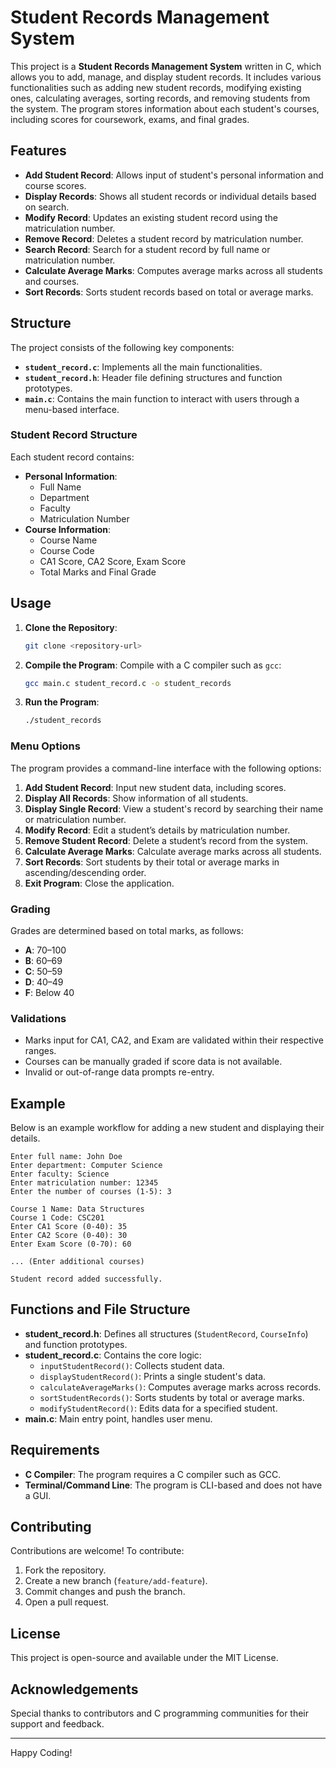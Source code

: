 # Student Records Management System

This project is a **Student Records Management System** written in C, which allows you to add, manage, and display student records. It includes various functionalities such as adding new student records, modifying existing ones, calculating averages, sorting records, and removing students from the system. The program stores information about each student's courses, including scores for coursework, exams, and final grades.

## Features

- **Add Student Record**: Allows input of student's personal information and course scores.
- **Display Records**: Shows all student records or individual details based on search.
- **Modify Record**: Updates an existing student record using the matriculation number.
- **Remove Record**: Deletes a student record by matriculation number.
- **Search Record**: Search for a student record by full name or matriculation number.
- **Calculate Average Marks**: Computes average marks across all students and courses.
- **Sort Records**: Sorts student records based on total or average marks.

## Structure

The project consists of the following key components:

- **`student_record.c`**: Implements all the main functionalities.
- **`student_record.h`**: Header file defining structures and function prototypes.
- **`main.c`**: Contains the main function to interact with users through a menu-based interface.

### Student Record Structure

Each student record contains:
- **Personal Information**:
  - Full Name
  - Department
  - Faculty
  - Matriculation Number
- **Course Information**:
  - Course Name
  - Course Code
  - CA1 Score, CA2 Score, Exam Score
  - Total Marks and Final Grade

## Usage

1. **Clone the Repository**:
    ```bash
    git clone <repository-url>
    ```
   
2. **Compile the Program**:
    Compile with a C compiler such as `gcc`:
    ```bash
    gcc main.c student_record.c -o student_records
    ```

3. **Run the Program**:
    ```bash
    ./student_records
    ```

### Menu Options

The program provides a command-line interface with the following options:

1. **Add Student Record**: Input new student data, including scores.
2. **Display All Records**: Show information of all students.
3. **Display Single Record**: View a student's record by searching their name or matriculation number.
4. **Modify Record**: Edit a student’s details by matriculation number.
5. **Remove Student Record**: Delete a student’s record from the system.
6. **Calculate Average Marks**: Calculate average marks across all students.
7. **Sort Records**: Sort students by their total or average marks in ascending/descending order.
8. **Exit Program**: Close the application.

### Grading

Grades are determined based on total marks, as follows:
- **A**: 70–100
- **B**: 60–69
- **C**: 50–59
- **D**: 40–49
- **F**: Below 40

### Validations
- Marks input for CA1, CA2, and Exam are validated within their respective ranges.
- Courses can be manually graded if score data is not available.
- Invalid or out-of-range data prompts re-entry.

## Example

Below is an example workflow for adding a new student and displaying their details.

```plaintext
Enter full name: John Doe
Enter department: Computer Science
Enter faculty: Science
Enter matriculation number: 12345
Enter the number of courses (1-5): 3

Course 1 Name: Data Structures
Course 1 Code: CSC201
Enter CA1 Score (0-40): 35
Enter CA2 Score (0-40): 30
Enter Exam Score (0-70): 60

... (Enter additional courses)

Student record added successfully.
```

## Functions and File Structure

- **student_record.h**: Defines all structures (`StudentRecord`, `CourseInfo`) and function prototypes.
- **student_record.c**: Contains the core logic:
  - `inputStudentRecord()`: Collects student data.
  - `displayStudentRecord()`: Prints a single student's data.
  - `calculateAverageMarks()`: Computes average marks across records.
  - `sortStudentRecords()`: Sorts students by total or average marks.
  - `modifyStudentRecord()`: Edits data for a specified student.
- **main.c**: Main entry point, handles user menu.

## Requirements

- **C Compiler**: The program requires a C compiler such as GCC.
- **Terminal/Command Line**: The program is CLI-based and does not have a GUI.

## Contributing

Contributions are welcome! To contribute:
1. Fork the repository.
2. Create a new branch (`feature/add-feature`).
3. Commit changes and push the branch.
4. Open a pull request.

## License

This project is open-source and available under the MIT License.

## Acknowledgements

Special thanks to contributors and C programming communities for their support and feedback.

---

Happy Coding!
